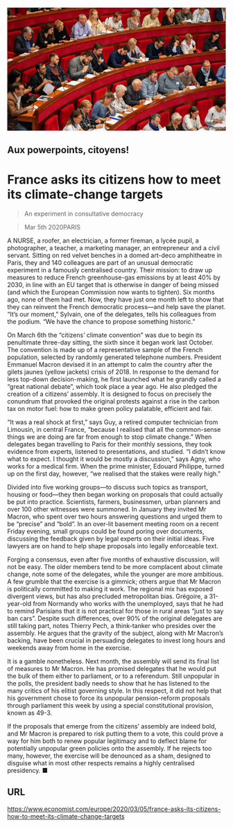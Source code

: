 ![](./images/20200307_EUP004_0.jpg)

## Aux powerpoints, citoyens!

# France asks its citizens how to meet its climate-change targets

> An experiment in consultative democracy

> Mar 5th 2020PARIS

A NURSE, a roofer, an electrician, a former fireman, a lycée pupil, a photographer, a teacher, a marketing manager, an entrepreneur and a civil servant. Sitting on red velvet benches in a domed art-deco amphitheatre in Paris, they and 140 colleagues are part of an unusual democratic experiment in a famously centralised country. Their mission: to draw up measures to reduce French greenhouse-gas emissions by at least 40% by 2030, in line with an EU target that is otherwise in danger of being missed (and which the European Commission now wants to tighten). Six months ago, none of them had met. Now, they have just one month left to show that they can reinvent the French democratic process—and help save the planet. “It’s our moment,” Sylvain, one of the delegates, tells his colleagues from the podium. “We have the chance to propose something historic.”

On March 6th the “citizens’ climate convention” was due to begin its penultimate three-day sitting, the sixth since it began work last October. The convention is made up of a representative sample of the French population, selected by randomly generated telephone numbers. President Emmanuel Macron devised it in an attempt to calm the country after the gilets jaunes (yellow jackets) crisis of 2018. In response to the demand for less top-down decision-making, he first launched what he grandly called a “great national debate”, which took place a year ago. He also pledged the creation of a citizens’ assembly. It is designed to focus on precisely the conundrum that provoked the original protests against a rise in the carbon tax on motor fuel: how to make green policy palatable, efficient and fair.

“It was a real shock at first,” says Guy, a retired computer technician from Limousin, in central France, “because I realised that all the common-sense things we are doing are far from enough to stop climate change.” When delegates began travelling to Paris for their monthly sessions, they took evidence from experts, listened to presentations, and studied. “I didn’t know what to expect. I thought it would be mostly a discussion,” says Agny, who works for a medical firm. When the prime minister, Edouard Philippe, turned up on the first day, however, “we realised that the stakes were really high.”

Divided into five working groups—to discuss such topics as transport, housing or food—they then began working on proposals that could actually be put into practice. Scientists, farmers, businessmen, urban planners and over 100 other witnesses were summoned. In January they invited Mr Macron, who spent over two hours answering questions and urged them to be “precise” and “bold”. In an over-lit basement meeting room on a recent Friday evening, small groups could be found poring over documents, discussing the feedback given by legal experts on their initial ideas. Five lawyers are on hand to help shape proposals into legally enforceable text.

Forging a consensus, even after five months of exhaustive discussion, will not be easy. The older members tend to be more complacent about climate change, note some of the delegates, while the younger are more ambitious. A few grumble that the exercise is a gimmick; others argue that Mr Macron is politically committed to making it work. The regional mix has exposed divergent views, but has also precluded metropolitan bias. Grégoire, a 31-year-old from Normandy who works with the unemployed, says that he had to remind Parisians that it is not practical for those in rural areas “just to say ban cars”. Despite such differences, over 90% of the original delegates are still taking part, notes Thierry Pech, a think-tanker who presides over the assembly. He argues that the gravity of the subject, along with Mr Macron’s backing, have been crucial in persuading delegates to invest long hours and weekends away from home in the exercise.

It is a gamble nonetheless. Next month, the assembly will send its final list of measures to Mr Macron. He has promised delegates that he would put the bulk of them either to parliament, or to a referendum. Still unpopular in the polls, the president badly needs to show that he has listened to the many critics of his elitist governing style. In this respect, it did not help that his government chose to force its unpopular pension-reform proposals through parliament this week by using a special constitutional provision, known as 49-3.

If the proposals that emerge from the citizens’ assembly are indeed bold, and Mr Macron is prepared to risk putting them to a vote, this could prove a way for him both to renew popular legitimacy and to deflect blame for potentially unpopular green policies onto the assembly. If he rejects too many, however, the exercise will be denounced as a sham, designed to disguise what in most other respects remains a highly centralised presidency. ■

## URL

https://www.economist.com/europe/2020/03/05/france-asks-its-citizens-how-to-meet-its-climate-change-targets
